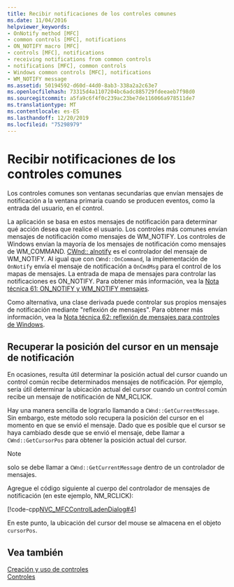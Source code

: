 ```yaml
---
title: Recibir notificaciones de los controles comunes
ms.date: 11/04/2016
helpviewer_keywords:
- OnNotify method [MFC]
- common controls [MFC], notifications
- ON_NOTIFY macro [MFC]
- controls [MFC], notifications
- receiving notifications from common controls
- notifications [MFC], common controls
- Windows common controls [MFC], notifications
- WM_NOTIFY message
ms.assetid: 50194592-d60d-44d0-8ab3-338a2a2c63e7
ms.openlocfilehash: 73315d4a1107204bc6adc885729fdeeaeb7f98d0
ms.sourcegitcommit: a5fa9c6f4f0c239ac23be7de116066a978511de7
ms.translationtype: MT
ms.contentlocale: es-ES
ms.lasthandoff: 12/20/2019
ms.locfileid: "75298979"
---
```

# <a name="receiving-notification-from-common-controls"></a>Recibir notificaciones de los controles comunes

Los controles comunes son ventanas secundarias que envían mensajes de notificación a la ventana primaria cuando se producen eventos, como la entrada del usuario, en el control.

La aplicación se basa en estos mensajes de notificación para determinar qué acción desea que realice el usuario. Los controles más comunes envían mensajes de notificación como mensajes de WM_NOTIFY. Los controles de Windows envían la mayoría de los mensajes de notificación como mensajes de WM_COMMAND. [CWnd:: alnotify](../mfc/reference/cwnd-class.md#onnotify) es el controlador del mensaje de WM_NOTIFY. Al igual que con `CWnd::OnCommand`, la implementación de `OnNotify` envía el mensaje de notificación a `OnCmdMsg` para el control de los mapas de mensajes. La entrada de mapa de mensajes para controlar las notificaciones es ON_NOTIFY. Para obtener más información, vea la [Nota técnica 61: ON_NOTIFY y WM_NOTIFY mensajes](../mfc/tn061-on-notify-and-wm-notify-messages.md).

Como alternativa, una clase derivada puede controlar sus propios mensajes de notificación mediante "reflexión de mensajes". Para obtener más información, vea la [Nota técnica 62: reflexión de mensajes para controles de Windows](../mfc/tn062-message-reflection-for-windows-controls.md).

## <a name="retrieving-the-cursor-position-in-a-notification-message"></a>Recuperar la posición del cursor en un mensaje de notificación

En ocasiones, resulta útil determinar la posición actual del cursor cuando un control común recibe determinados mensajes de notificación. Por ejemplo, sería útil determinar la ubicación actual del cursor cuando un control común recibe un mensaje de notificación de NM_RCLICK.

Hay una manera sencilla de lograrlo llamando a `CWnd::GetCurrentMessage`. Sin embargo, este método solo recupera la posición del cursor en el momento en que se envió el mensaje. Dado que es posible que el cursor se haya cambiado desde que se envió el mensaje, debe llamar a `CWnd::GetCursorPos` para obtener la posición actual del cursor.

> [!NOTE]
>  solo se debe llamar a `CWnd::GetCurrentMessage` dentro de un controlador de mensajes.

Agregue el código siguiente al cuerpo del controlador de mensajes de notificación (en este ejemplo, NM_RCLICK):

[!code-cpp[NVC_MFCControlLadenDialog#4](../mfc/codesnippet/cpp/receiving-notification-from-common-controls_1.cpp)]

En este punto, la ubicación del cursor del mouse se almacena en el objeto `cursorPos`.

## <a name="see-also"></a>Vea también

[Creación y uso de controles](../mfc/making-and-using-controls.md)<br/>
[Controles](../mfc/controls-mfc.md)
